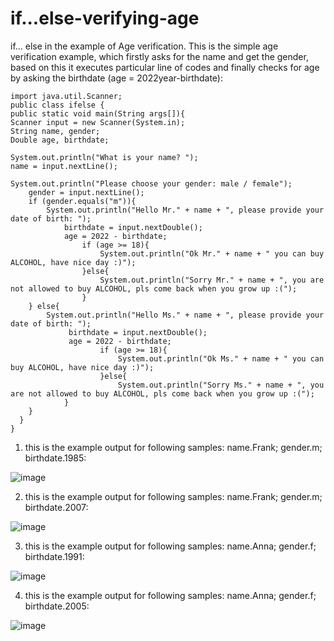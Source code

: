# if...else-verifying-age
if... else in the example of Age verification.
This is the simple age verification example, which firstly asks for the name and get the gender, based on this it executes particular line of codes and finally checks for age by asking the birthdate (age = 2022year-birthdate): 

    import java.util.Scanner;
    public class ifelse {
    public static void main(String args[]){
    Scanner input = new Scanner(System.in);
    String name, gender;
    Double age, birthdate;
    
    System.out.println("What is your name? ");
    name = input.nextLine();
    
    System.out.println("Please choose your gender: male / female");
        gender = input.nextLine();
        if (gender.equals("m")){
            System.out.println("Hello Mr." + name + ", please provide your date of birth: ");
                birthdate = input.nextDouble();
                age = 2022 - birthdate;
                    if (age >= 18){
                        System.out.println("Ok Mr." + name + " you can buy ALCOHOL, have nice day :)");
                    }else{
                        System.out.println("Sorry Mr." + name + ", you are not allowed to buy ALCOHOL, pls come back when you grow up :(");
                    }
        } else{
            System.out.println("Hello Ms." + name + ", please provide your date of birth: ");
                 birthdate = input.nextDouble();
                 age = 2022 - birthdate;
                        if (age >= 18){
                            System.out.println("Ok Ms." + name + " you can buy ALCOHOL, have nice day :)");
                        }else{
                            System.out.println("Sorry Ms." + name + ", you are not allowed to buy ALCOHOL, pls come back when you grow up :(");
                }
        }
      }
    }

1. this is the example output for following samples: name.Frank; gender.m; birthdate.1985:

![image](https://user-images.githubusercontent.com/24220136/200557320-5e8d3beb-e2af-4903-be34-5fb928bfa4b5.png)

2. this is the example output for following samples: name.Frank; gender.m; birthdate.2007:

![image](https://user-images.githubusercontent.com/24220136/200557439-d2425d05-2df9-4bcd-adda-1ebacdb94f2f.png)

3. this is the example output for following samples: name.Anna; gender.f; birthdate.1991:

![image](https://user-images.githubusercontent.com/24220136/200557588-5785c693-3ae5-4a41-ab11-7dc690d65ead.png)

4. this is the example output for following samples: name.Anna; gender.f; birthdate.2005:

![image](https://user-images.githubusercontent.com/24220136/200557717-b8cbbefc-cfaa-46a9-95c0-a0093c2d0325.png)

